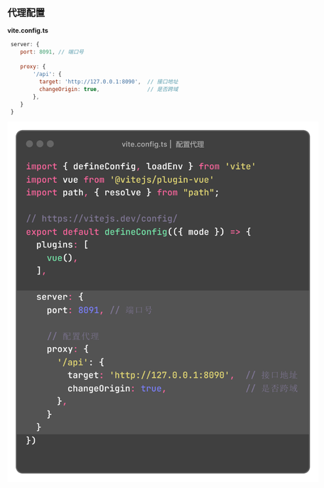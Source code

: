 ## 代理配置

**vite.config.ts**

```js
 server: {
    port: 8091, // 端口号

    proxy: {
        '/api': {
          target: 'http://127.0.0.1:8090',  // 接口地址
          changeOrigin: true,               // 是否跨域
        },
    }
 }
```

<img src="../../../assets/images/Vue3/vite.config.ts_proxy.png" style="max-width: 700px;" />